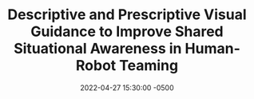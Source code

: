 ---
layout: post
title: Descriptive and Prescriptive Visual Guidance to Improve Shared Situational Awareness in Human-Robot Teaming
authors: Aaquib Tabrez, Matthew B. Luebbers and Bradley Hayes
venue: AAMAS 2022
published: 2022-
link: https://dl.acm.org/doi/abs/10.5555/3535850.3535990
date: 2022-04-27 15:30:00 -0500
location: Online
leader: Kishan Chandan
tags:
- Human Robot Interaction
---